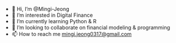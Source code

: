 - 👋 Hi, I’m @Mingi-Jeong
- 👀 I’m interested in Digital Finance
- 🌱 I’m currently learning Python & R
- 💞️ I’m looking to collaborate on financial modeling & programming
- 📫 How to reach me mingi.jeong0317@gmail.com

<!---
Mingi-Jeong/Mingi-Jeong is a ✨ special ✨ repository because its `README.md` (this file) appears on your GitHub profile.
You can click the Preview link to take a look at your changes.
--->
